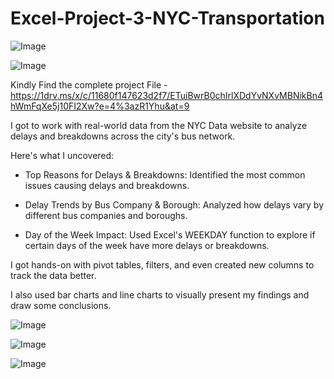 # Excel-Project-3-NYC-Transportation

![Image](https://github.com/user-attachments/assets/c64811d0-73cd-45e5-9826-eaadbee5b49d)

![Image](https://github.com/user-attachments/assets/264d4f9f-b67e-4c88-8057-2c66c238c800)


Kindly Find the complete project File - https://1drv.ms/x/c/11680f147623d2f7/ETuiBwrB0chIrlXDdYvNXvMBNikBn4hWmFqXe5j10FI2Xw?e=4%3azR1Yhu&at=9

I got to work with real-world data from the NYC Data website to analyze delays and breakdowns across the city's bus network. 

Here's what I uncovered:

  * Top Reasons for Delays & Breakdowns: Identified the most common issues causing delays and breakdowns.

  * Delay Trends by Bus Company & Borough: Analyzed how delays vary by different bus companies and boroughs.

  * Day of the Week Impact: Used Excel's WEEKDAY function to explore if certain days of the week have more delays or breakdowns.
    
I got hands-on with pivot tables, filters, and even created new columns to track the data better. 

I also used bar charts and line charts to visually present my findings and draw some conclusions.


![Image](https://github.com/user-attachments/assets/ead6f970-da8a-4e72-ac65-a433ba5573dd)


![Image](https://github.com/user-attachments/assets/996e208d-77d8-4384-8d8a-df7bc4fc70fa)


![Image](https://github.com/user-attachments/assets/927989e9-3930-4a98-a6d7-2f35d8e07bba)
